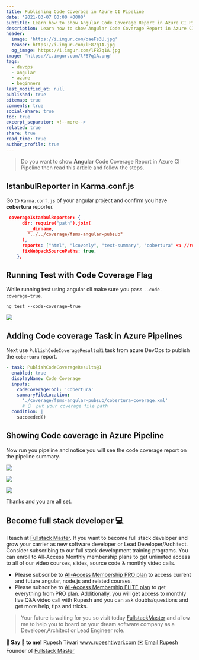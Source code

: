 ```yaml
---
title: Publishing Code Coverage in Azure CI Pipeline
date: '2021-03-07 00:00 +0000'
subtitle: Learn how to show Angular Code Coverage Report in Azure CI Pipeline
description: Learn how to show Angular Code Coverage Report in Azure CI Pipeline
header:
  image: 'https://i.imgur.com/oaeFs3U.jpg'
  teaser: https://i.imgur.com/lF87q1A.jpg
  og_image: https://i.imgur.com/lF87q1A.jpg
image: 'https://i.imgur.com/lF87q1A.png'
tags:
  - devops
  - angular
  - azure
  - beginners
last_modified_at: null
published: true
sitemap: true
comments: true
social-share: true
toc: true
excerpt_separator: <!--more-->
related: true
share: true
read_time: true
author_profile: true
---
```


> Do you want to show **Angular** Code Coverage Report in Azure CI Pipeline then
> read this article and follow the steps.

## IstanbulReporter in Karma.conf.js

Go to `Karma.conf.js` of your angular project and confirm you have **cobertura**
reporter.

```json
 coverageIstanbulReporter: {
      dir: require("path").join(
        __dirname,
        "../../coverage/fsms-angular-pubsub"
      ),
      reports: ["html", "lcovonly", "text-summary", "cobertura" 👈 //required],
      fixWebpackSourcePaths: true,
    },
```

## Running Test with Code Coverage Flag

While running test using angular cli make sure you pass `--code-coverage=true`.

```shell
ng test --code-coverage=true
```

![](https://i.imgur.com/XXYxtHz.png)

## Adding Code coverage Task in Azure Pipelines

Next use `PublishCodeCoverageResults@1` task from azure DevOps to publish the
`cobertura` report.

```yaml
- task: PublishCodeCoverageResults@1
  enabled: true
  displayName: Code Coverage
  inputs:
    codeCoverageTool: 'Cobertura'
    summaryFileLocation:
      './coverage/fsms-angular-pubsub/cobertura-coverage.xml'
      # 👆  put your coverage file path
  condition: |
    succeeded()
```

## Showing Code coverage in Azure Pipeline

Now run you pipeline and notice you will see the code coverage report on the
pipeline summary.

![](https://i.imgur.com/6LFMWCN.png)

![](https://i.imgur.com/zIGEJDF.png)

![](https://i.imgur.com/qn4sNuG.png)

Thanks and you are all set.

## Become full stack developer 💻

I teach at [Fullstack Master](https://www.fullstackmaster.net). If you want to
become full stack developer and grow your carrier as new software developer or
Lead Developer/Architect. Consider subscribing to our full stack development
training programs. You can enroll to All-Access Monthly membership plans to get
unlimited access to all of our video courses, slides, source code & monthly
video calls.

- Please subscribe to
  [All-Access Membership PRO plan](https://www.fullstackmaster.net/pro) to
  access current and future angular, node.js and related courses.
- Please subscribe to
  [All-Access Membership ELITE plan](https://www.fullstackmaster.net/elite) to
  get everything from PRO plan. Additionally, you will get access to monthly
  live Q&A video call with Rupesh and you can ask doubts/questions and get more
  help, tips and tricks.

> Your future is waiting for you so visit today
> [FullstackMaster](www.fullstackmaster.net) and allow me to help you to board
> on your dream software company as a Developer,Architect or Lead Engineer role.

**💖 Say 👋 to me!** Rupesh Tiwari <a href="https://www.rupeshtiwari.com">
www.rupeshtiwari.com</a> ✉️
<a href="mailto:fullstackmaster1@gmail.com?subject=Hi"> Email Rupesh</a> Founder
of <a href="https://www.fullstackmaster.net"> Fullstack Master</a>
